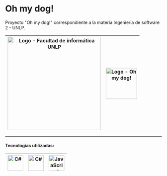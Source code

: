 # Oh my dog!
 Proyecto "Oh my dog!" correspondiente a la materia Ingenieria de software 2 - UNLP.

| <image src="https://www.info.unlp.edu.ar/wp-content/uploads/2020/01/cropped-cabeceraweb.jpg" alt="Logo - Facultad de informática UNLP" width="300px"> | <image src="../Documentacion%20de%20proyecto/Logo%20-%20Veterinaria.png" alt="Logo - Oh my dog!" width="100px"> |
| ------ | -------- |
---

#### Tecnologias utilizadas:
| <image src="https://upload.wikimedia.org/wikipedia/commons/e/ee/.NET_Core_Logo.svg" alt="C#" width="50px"> | <image src="https://cdn.cdnlogo.com/logos/c/68/c-sharp-800x800.png" alt="C#" width="50px"> | <image src="https://upload.wikimedia.org/wikipedia/commons/9/99/Unofficial_JavaScript_logo_2.svg" alt="JavaScript" width="50px"> |
| ------ | ------ | ------ |